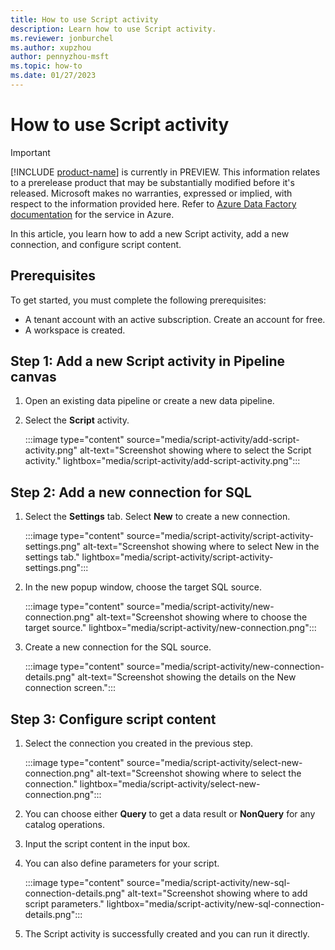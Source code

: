 ```yaml
---
title: How to use Script activity
description: Learn how to use Script activity.
ms.reviewer: jonburchel
ms.author: xupzhou
author: pennyzhou-msft
ms.topic: how-to 
ms.date: 01/27/2023
---
```


# How to use Script activity

> [!IMPORTANT]
> [!INCLUDE [product-name](../includes/product-name.md)] is currently in PREVIEW.
> This information relates to a prerelease product that may be substantially modified before it's released. Microsoft makes no warranties, expressed or implied, with respect to the information provided here. Refer to [Azure Data Factory documentation](/azure/data-factory/) for the service in Azure.

In this article, you learn how to add a new Script activity, add a new connection, and configure script content.

## Prerequisites

To get started, you must complete the following prerequisites:  

- A tenant account with an active subscription. Create an account for free.
- A workspace is created.

## Step 1: Add a new Script activity in Pipeline canvas

1. Open an existing data pipeline or create a new data pipeline.
1. Select the **Script** activity.

   :::image type="content" source="media/script-activity/add-script-activity.png" alt-text="Screenshot showing where to select the Script activity." lightbox="media/script-activity/add-script-activity.png":::

## Step 2: Add a new connection for SQL

1. Select the **Settings** tab. Select **New** to create a new connection.

   :::image type="content" source="media/script-activity/script-activity-settings.png" alt-text="Screenshot showing where to select New in the settings tab." lightbox="media/script-activity/script-activity-settings.png":::

2. In the new popup window, choose the target SQL source.

   :::image type="content" source="media/script-activity/new-connection.png" alt-text="Screenshot showing where to choose the target source." lightbox="media/script-activity/new-connection.png":::

3. Create a new connection for the SQL source.

   :::image type="content" source="media/script-activity/new-connection-details.png" alt-text="Screenshot showing the details on the New connection screen.":::

## Step 3: Configure script content

1. Select the connection you created in the previous step.

   :::image type="content" source="media/script-activity/select-new-connection.png" alt-text="Screenshot showing where to select the connection." lightbox="media/script-activity/select-new-connection.png":::

2. You can choose either **Query** to get a data result or **NonQuery** for any catalog operations.

3. Input the script content in the input box.

4. You can also define parameters for your script.

   :::image type="content" source="media/script-activity/new-sql-connection-details.png" alt-text="Screenshot showing where to add script parameters." lightbox="media/script-activity/new-sql-connection-details.png":::

5. The Script activity is successfully created and you can run it directly.
